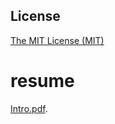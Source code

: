 ## License
[The MIT License (MIT)](http://opensource.org/licenses/MIT)

# resume
[Intro.pdf](https://github.com/ybping/resume/blob/95ee4308270438f9ced82a1965523e93677e0b56/resume.pdf).


